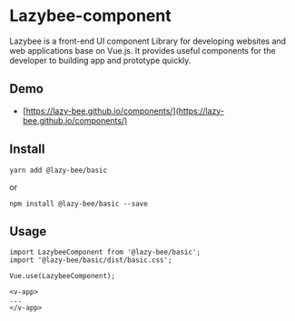 
<!-- STORY -->

# Lazybee-component
Lazybee is a front-end UI component Library for developing websites and web applications base on Vue.js. It provides useful components for the developer to building app and prototype quickly.

## Demo
 - [https://lazy-bee.github.io/components/](https://lazy-bee.github.io/components/)

## Install

```shell
yarn add @lazy-bee/basic
```

or

```shell
npm install @lazy-bee/basic --save
```


## Usage

```
import LazybeeComponent from '@lazy-bee/basic';
import '@lazy-bee/basic/dist/basic.css';

Vue.use(LazybeeComponent);
```

```
<v-app>
...
</v-app>
```